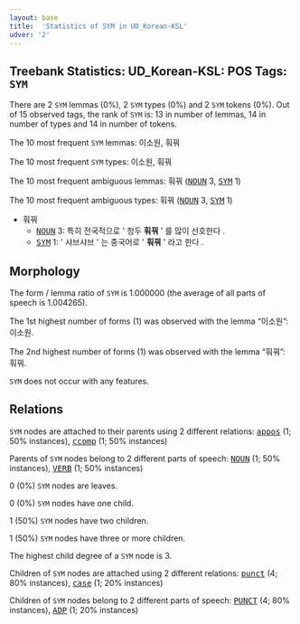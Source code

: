 ```yaml
---
layout: base
title:  'Statistics of SYM in UD_Korean-KSL'
udver: '2'
---
```


## Treebank Statistics: UD_Korean-KSL: POS Tags: `SYM`

There are 2 `SYM` lemmas (0%), 2 `SYM` types (0%) and 2 `SYM` tokens (0%).
Out of 15 observed tags, the rank of `SYM` is: 13 in number of lemmas, 14 in number of types and 14 in number of tokens.

The 10 most frequent `SYM` lemmas: 이소원, 훠꿔

The 10 most frequent `SYM` types:  이소원, 훠꿔

The 10 most frequent ambiguous lemmas: 훠꿔 (<tt><a href="ko_ksl-pos-NOUN.html">NOUN</a></tt> 3, <tt><a href="ko_ksl-pos-SYM.html">SYM</a></tt> 1)

The 10 most frequent ambiguous types:  훠꿔 (<tt><a href="ko_ksl-pos-NOUN.html">NOUN</a></tt> 3, <tt><a href="ko_ksl-pos-SYM.html">SYM</a></tt> 1)


* 훠꿔
  * <tt><a href="ko_ksl-pos-NOUN.html">NOUN</a></tt> 3: 특히 전국적으로 ' 청두 <b>훠꿔</b> ' 를 많이 선호한다 .
  * <tt><a href="ko_ksl-pos-SYM.html">SYM</a></tt> 1: ' 샤브샤브 ' 는 중국어로 ' <b>훠꿔</b> ' 라고 한다 .

## Morphology

The form / lemma ratio of `SYM` is 1.000000 (the average of all parts of speech is 1.004265).

The 1st highest number of forms (1) was observed with the lemma “이소원”: 이소원.

The 2nd highest number of forms (1) was observed with the lemma “훠꿔”: 훠꿔.

`SYM` does not occur with any features.


## Relations

`SYM` nodes are attached to their parents using 2 different relations: <tt><a href="ko_ksl-dep-appos.html">appos</a></tt> (1; 50% instances), <tt><a href="ko_ksl-dep-ccomp.html">ccomp</a></tt> (1; 50% instances)

Parents of `SYM` nodes belong to 2 different parts of speech: <tt><a href="ko_ksl-pos-NOUN.html">NOUN</a></tt> (1; 50% instances), <tt><a href="ko_ksl-pos-VERB.html">VERB</a></tt> (1; 50% instances)

0 (0%) `SYM` nodes are leaves.

0 (0%) `SYM` nodes have one child.

1 (50%) `SYM` nodes have two children.

1 (50%) `SYM` nodes have three or more children.

The highest child degree of a `SYM` node is 3.

Children of `SYM` nodes are attached using 2 different relations: <tt><a href="ko_ksl-dep-punct.html">punct</a></tt> (4; 80% instances), <tt><a href="ko_ksl-dep-case.html">case</a></tt> (1; 20% instances)

Children of `SYM` nodes belong to 2 different parts of speech: <tt><a href="ko_ksl-pos-PUNCT.html">PUNCT</a></tt> (4; 80% instances), <tt><a href="ko_ksl-pos-ADP.html">ADP</a></tt> (1; 20% instances)

